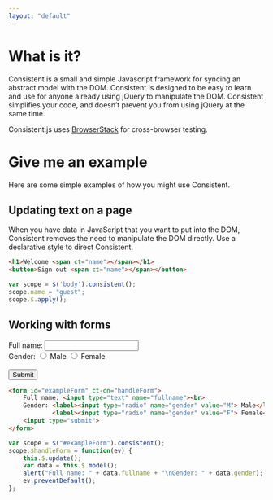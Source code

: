 ```yaml
---
layout: "default"
---
```


What is it?
===========

Consistent is a small and simple Javascript framework for syncing an abstract model with the DOM. Consistent is designed to be easy to learn and use for anyone already using jQuery to manipulate the DOM. Consistent simplifies your code, and doesn’t prevent you from using jQuery at the same time.

Consistent.js uses [BrowserStack](http://www.browserstack.com) for cross-browser testing.

Give me an example
==================

Here are some simple examples of how you might use Consistent.

Updating text on a page
-----------------------

When you have data in JavaScript that you want to put into the DOM, Consistent removes the need to manipulate the DOM directly. Use a declarative style to direct Consistent.

```html
<h1>Welcome <span ct="name"></span></h1>
<button>Sign out <span ct="name"></span></button>
```

```javascript
var scope = $('body').consistent();
scope.name = "guest";
scope.$.apply();
```

Working with forms
------------------

<form id="exampleForm" ct-on="handleForm">
    Full name: <input type="text" name="fullname"><br>
    Gender: <label><input type="radio" name="gender" value="M"> Male</label>
            <label><input type="radio" name="gender" value="F"> Female</label><br>
    <br>
    <input type="submit">
</form>
<script>
var scope = $("#exampleForm").consistent();
scope.$handleForm = function(ev) {
    this.$.update();
    var data = this.$.model();
    alert("Full name: " + data.fullname + "\nGender: " + data.gender);
    ev.preventDefault();
};
</script>

```html
<form id="exampleForm" ct-on="handleForm">
    Full name: <input type="text" name="fullname"><br>
    Gender: <label><input type="radio" name="gender" value="M"> Male</label>
            <label><input type="radio" name="gender" value="F"> Female</label><br>
    <input type="submit">
</form>
```

```javascript
var scope = $("#exampleForm").consistent();
scope.$handleForm = function(ev) {
    this.$.update();
    var data = this.$.model();
    alert("Full name: " + data.fullname + "\nGender: " + data.gender);
    ev.preventDefault();
};
```
